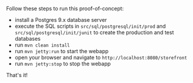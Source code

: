 Follow these steps to run this proof-of-concept:

* install a Postgres 9.x database server
* execute the SQL scripts in `src/sql/postgresql/init/prod` and `src/sql/postgresql/init/junit` to create the production and test databases 
* run `mvn clean install`
* run `mvn jetty:run` to start the webapp
* open your browser and navigate to `http://localhost:8080/storefront`
* run `mvn jetty:stop` to stop the webapp

That's it!